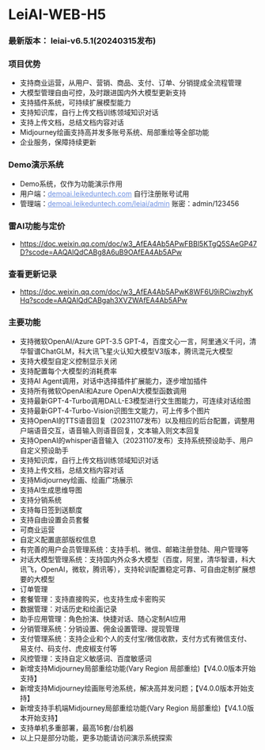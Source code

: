 # LeiAI-WEB-H5


### 最新版本： leiai-v6.5.1(20240315发布)

### 项目优势
  - 支持商业运营，从用户、营销、商品、支付、订单、分销提成全流程管理
  - 大模型管理自由可控，及时跟进国内外大模型更新支持
  - 支持插件系统，可持续扩展模型能力
  - 支持知识库，自行上传文档训练领域知识对话
  - 支持上传文档，总结文档内容对话
  - Midjourney绘画支持高并发多账号系统、局部重绘等全部功能
  - 企业服务，保障持续更新

### Demo演示系统
<ul>
<li>Demo系统，仅作为功能演示作用</li>
<li>用户端：<a href="http://demoai.leikeduntech.com" style="color:#6c90e3;" target="_blank">demoai.leikeduntech.com</a>  自行注册账号试用</li>
<li>管理端：<a href="http://demoai.leikeduntech.com/leiai/admin" style="color:#6c90e3;" target="_blank">demoai.leikeduntech.com/leiai/admin</a>  账密：admin/123456</li>
</ul>

### 雷AI功能与定价
- https://doc.weixin.qq.com/doc/w3_AfEA4Ab5APwFBBl5KTgQ5SAeGP47D?scode=AAQAlQdCABg8A6uB9OAfEA4Ab5APw

### 查看更新记录
- https://doc.weixin.qq.com/doc/w3_AfEA4Ab5APwK8WF6U9iRCiwzhyKHq?scode=AAQAlQdCABgah3XVZWAfEA4Ab5APw


### 主要功能
  - 支持微软OpenAI/Azure GPT-3.5 GPT-4，百度文心一言，阿里通义千问，清华智谱ChatGLM，科大讯飞星火认知大模型V3版本，腾讯混元大模型
  - 支持大模型自定义控制显示关闭
  - 支持配置每个大模型的消耗费率
  - 支持AI Agent调用，对话中选择插件扩展能力，逐步增加插件
  - 支持所有微软OpenAI和Azure OpenAI大模型函数调用
  - 支持最新GPT-4-Turbo调用DALL-E3模型进行文生图能力，可连续对话绘图
  - 支持最新GPT-4-Turbo-Vision识图生文能力，可上传多个图片
  - 支持OpenAI的TTS语音回复（20231107发布）以及相应的后台配置，调整用户端语音交互，语音输入则语音回复，文本输入则文本回复
  - 支持OpenAI的whisper语音输入（20231107发布）支持系统预设助手、用户自定义预设助手
  - 支持知识库，自行上传文档训练领域知识对话
  - 支持上传文档，总结文档内容对话
  - 支持Midjourney绘画、绘画广场展示
  - 支持AI生成思维导图
  - 支持分销系统
  - 支持每日签到送额度
  - 支持自由设置会员套餐
  - 可商业运营
  - 自定义配置底部版权信息
  - 有完善的用户会员管理系统：支持手机、微信、邮箱注册登陆、用户管理等
  - 对话大模型管理系统：支持国内外众多大模型（百度，阿里，清华智谱，科大讯飞，OpenAI，微软，腾讯等），支持轮训配置稳定可靠、可自由定制扩展想要的大模型
  - 订单管理
  - 套餐管理：支持直接购买，也支持生成卡密购买
  - 数据管理：对话历史和绘画记录
  - 助手应用管理：角色扮演、快捷对话、随心定制AI应用
  - 分销管理系统：分销设置、佣金设置管理、提现管理
  - 支付管理系统：支持企业和个人的支付宝/微信收款，支付方式有微信支付、易支付、码支付、虎皮椒支付等
  - 风控管理：支持自定义敏感词、百度敏感词
  - 新增支持Midjourney局部重绘功能(Vary Region 局部重绘)【V4.0.0版本开始支持】
  - 新增支持Midjourney绘画账号池系统，解决高并发问题；【V4.0.0版本开始支持】
  - 新增支持手机端Midjourney局部重绘功能(Vary Region 局部重绘)【V4.1.0版本开始支持】
  - 支持单机多重部署，最高16套/台机器
  - 以上只是部分功能，更多功能请访问演示系统探索
